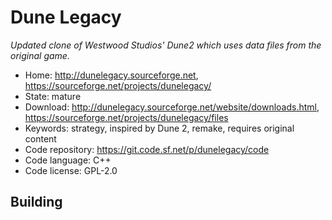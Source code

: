 # Dune Legacy

_Updated clone of Westwood Studios' Dune2 which uses data files from the original game._

- Home: http://dunelegacy.sourceforge.net, https://sourceforge.net/projects/dunelegacy/
- State: mature
- Download: http://dunelegacy.sourceforge.net/website/downloads.html, https://sourceforge.net/projects/dunelegacy/files
- Keywords: strategy, inspired by Dune 2, remake, requires original content
- Code repository: https://git.code.sf.net/p/dunelegacy/code
- Code language: C++
- Code license: GPL-2.0

## Building
